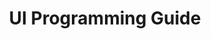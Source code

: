 ---
layout: document
title: UI Programming Guide
description: Learn how to create UI elements and application in MXFramework.
weight: 5
group: document learning
---
